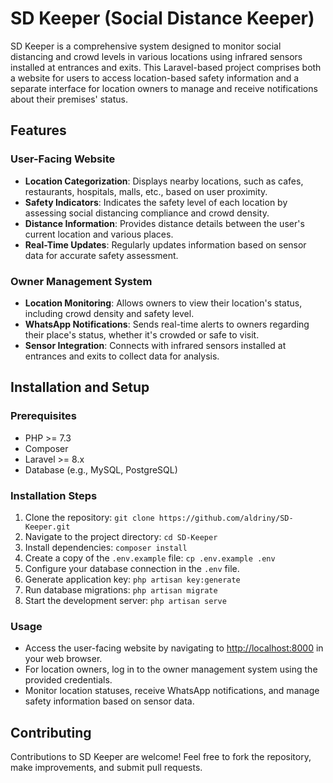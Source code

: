 # SD Keeper (Social Distance Keeper)

SD Keeper is a comprehensive system designed to monitor social distancing and crowd levels in various locations using infrared sensors installed at entrances and exits. This Laravel-based project comprises both a website for users to access location-based safety information and a separate interface for location owners to manage and receive notifications about their premises' status.

## Features

### User-Facing Website

- **Location Categorization**: Displays nearby locations, such as cafes, restaurants, hospitals, malls, etc., based on user proximity.
- **Safety Indicators**: Indicates the safety level of each location by assessing social distancing compliance and crowd density.
- **Distance Information**: Provides distance details between the user's current location and various places.
- **Real-Time Updates**: Regularly updates information based on sensor data for accurate safety assessment.

### Owner Management System

- **Location Monitoring**: Allows owners to view their location's status, including crowd density and safety level.
- **WhatsApp Notifications**: Sends real-time alerts to owners regarding their place's status, whether it's crowded or safe to visit.
- **Sensor Integration**: Connects with infrared sensors installed at entrances and exits to collect data for analysis.

## Installation and Setup

### Prerequisites

- PHP >= 7.3
- Composer
- Laravel >= 8.x
- Database (e.g., MySQL, PostgreSQL)

### Installation Steps

1. Clone the repository: `git clone https://github.com/aldriny/SD-Keeper.git`
2. Navigate to the project directory: `cd SD-Keeper`
3. Install dependencies: `composer install`
4. Create a copy of the `.env.example` file: `cp .env.example .env`
5. Configure your database connection in the `.env` file.
6. Generate application key: `php artisan key:generate`
7. Run database migrations: `php artisan migrate`
8. Start the development server: `php artisan serve`

### Usage

- Access the user-facing website by navigating to [http://localhost:8000](http://localhost:8000) in your web browser.
- For location owners, log in to the owner management system using the provided credentials.
- Monitor location statuses, receive WhatsApp notifications, and manage safety information based on sensor data.

## Contributing

Contributions to SD Keeper are welcome! Feel free to fork the repository, make improvements, and submit pull requests.
